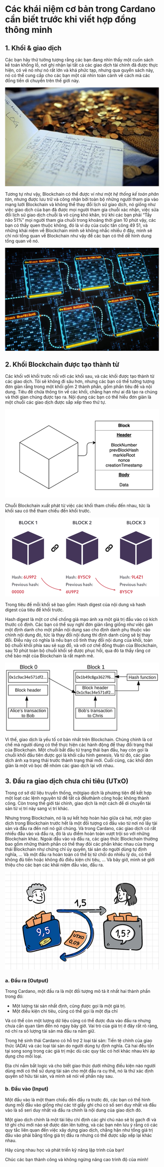 # Các khái niệm cơ bản trong Cardano cần biết trước khi viết hợp đồng thông minh

## 1. Khối & giao dịch

Các bạn hãy thử tưởng tượng rằng các bạn đang nhìn thấy một cuốn sách kế toán
khổng lồ, nơi ghi nhận lại tất cả các giao dịch tài chính đã được thực hiện, có
vẻ nó như nó rất lớn và khá phức tạp, nhưng qua quyển sách này, nó có thể cung
cấp cho các bạn một cái nhìn toàn cảnh về cách mà các đồng tiền di chuyển trên
thế giới này.

![Sổ kế toán](./img/Bai5/img1.jpg)

Tương tự như vậy, Blockchain có thể được ví như một _hệ thống kế toán phân tán_,
nhưng được lưu trữ và công nhận bởi toàn bộ những người tham gia vào mạng lưới
Blockchain và không thể thay đổi lịch sử giao dịch, nó giống như việc giao dịch
của bạn đã được mọi người tham gia chuỗi xác nhận, việc sửa đổi lịch sử giao
dịch chuỗi là vô cùng khó khăn, trừ khi các bạn phải “Tẩy não 51%” mọi người
tham gia chuỗi trong khoảng thời gian 10 phút vậy, các bạn có thấy quen thuộc
không, đó là ví dụ của cuộc tấn công 49 51, và những khái niệm về Blockchain
mình sẽ không nhắc nhiều ở đây, mình sẽ chỉ nói tổng quan về Blockchain như vậy
để các bạn có thể dễ hình dung tổng quan về nó.

![Sổ kế toán Blockchain](./img/Bai5/img2.jpg)

## 2. Khối Blockchain được tạo thành từ

Các khối với khối trước nối với các khối sau, và các khối được tạo thành từ các
giao dịch. Tôi sẽ không đi sâu hơn, nhưng các bạn có thể tưởng tượng đơn giản
rằng trong một khối gồm 2 thành phần, gồm phần tiêu đề và nội dung. Tiêu đề chứa
thông tin về các khối, chẳng hạn như ai đã tạo ra chúng và thời gian chúng được
tạo ra. Nội dung các bạn có thể hiểu đơn giản là một chuỗi các giao dịch được
sắp xếp theo thứ tự.

![Sổ kế toán Blockchain](./img/Bai5/img3.png)

Chuỗi Blockchain xuất phát từ việc các khối tham chiếu đến nhau, tức là khối sau
có thể tham chiếu đến khối trước.

![Mô phỏng Blockchain](./img/Bai5/img4.png)

Trong tiêu đề mỗi khối sẽ bao gồm: Hash digest của nội dung và hash digest của
tiêu đề khối trước.

Hash digest là một cơ chế chống giả mạo ánh xạ một giá trị đầu vào có kích thước
cố định. Các bạn có thể suy nghĩ đơn giản rằng giống như việc gán một định danh
cho một phần nội dung sao cho định danh phụ thuộc vào chính nội dung đó, tức là
thay đổi nội dung thì định danh cũng sẽ bị thay đổi. Điều này có nghĩa là nếu
bạn cố tình thay đổi nội dung của khối, toàn bộ chuỗi khối phía sau sẽ sụp đổ,
và với cơ chế đồng thuận của Blockchain, sau 10 phút toàn bộ chuỗi khối sẽ được
phục hồi, qua đó ta thấy rằng cơ chế bảo mật của Blockchain là rất mạnh mẽ.

![Mô phỏng hash digest](./img/Bai5/img5.webp)

Vì thế, giao dịch là yếu tố cơ bản nhất trên Blockchain. Chúng chính là cơ chế
mà người dùng có thể thực hiện các hành động để thay đổi trạng thái của
Blockchain. Một chuỗi bắt đầu từ trạng thái bạn đầu, hay còn gọi là chuỗi khối
đầu tiên được gọi là khối cấu hình genesis. Và từ đó, các giao dịch ánh xạ trạng
thái trước thành trạng thái mới. Cuối cùng, các khối đơn giản là một vỏ bọc để
nhóm các giao dịch lại với nhau.

## 3. Đầu ra giao dịch chưa chi tiêu (UTxO)

Trong cơ sở dữ liệu truyền thống, mộtgiao dịch là phương tiện để kết hợp một
loạt các lệnh nguyên tử để tất cả đềuthành công hoặc không thành công. Còn trong
thế giới tài chính, giao dịch là một cách để di chuyển tài sản từ vị trí này
sang vị trí khác.

Nhưng trong Blockchain, nó là sự kết hợp hoàn hảo giữa cả hai, một giao dịch
trong Blockchain trước hết là một đối tượng có đầu vào từ nơi nó lấy tài sản và
đầu ra đến nơi nó gửi chúng. Và trong Cardano, các giao dịch có rất nhiều đầu
vào và đầu ra, đó là ưu điểm hoàn toàn vượt trội so với những Blockchain khác.
Ngoài đầu vào và đầu ra, các giao thức Blockchain thường bao gồm những thành
phần có thể thay đỏi các phần khác nhau của trạng thái Blockchain như chứng chỉ
ủy quyền, tài sản do người dùng tự định nghĩa, … Và một đầu ra hoàn toàn có thể
bị từ chối do nhiều lý do, có thể không đủ tiền hoặc không đủ điều kiện chi
tiêu, … Và bây giờ, mình sẽ giới thiệu cho các bạn các khái niệm đầu vào, đầu
ra.

![Minh họa chi tiêu UTxO](./img/Bai5/img6.webp)

### a. Đầu ra (Output)

Trong Cardano, một đầu ra là một đối tượng mô tả ít nhất hai thành phần trong
đó:

- Một lượng tài sản nhất định, cũng được gọi là một giá trị.
- Một điều kiện chi tiêu, cũng có thể gọi là một địa chỉ

Và có thể còn một lượng dữ liệu cũng có thể được đưa vào đầu ra nhưng chưa cần
quan tâm đến nó ngay bây giờ. Vai trò của giá trị ở đây rất rõ ràng, nó chỉ ra
số lượng tài sản mà đầu ra nắm giữ.

Trong hệ sinh thái Cardano có hỗ trợ 2 loại tài sản: Tiền tệ chính của giao thức
(ADA) và các loại tài sản do người dùng tự định nghĩa. Cả hai đều tồn tại song
song trong các giá trị mặc dù các quy tắc có hơi khác nhau khi áp dụng cho mỗi
loại.

Địa chỉ nắm bắt logic và cho biết giao thức dưới những điều kiện nào người dùng
mới có thể sử dụng tài sản cho một đầu ra cụ thể, nó là thứ xác định quyền sở
hữu tài sản, và mình sẽ nói về phần này sau.

### b. Đầu vào (Input)

Một đầu vào là một tham chiếu đến đầu ra trước đó, các bạn có thể hình dung mỗi
đầu vào giống như các tờ giấy ghi chú có số seri duy nhất và đầu vào là số seri
duy nhất và đầu ra chính là nội dung của giao dịch đó.

Một giao dịch chính là một tài liệu chỉ định các ghi chú nào sẽ bị gạch đi và tờ
ghi chú mới nào sẽ được dán lên tường, và các bạn nên lưu ý rằng có các quy tắc
liên quan đến việc xây dựng giao dịch, chẳng hặn như tổng giá trị đầu vào phải
bằng tổng giá trị đầu ra nhưng có thể được sắp xếp lại khác nhau.

Hãy cùng nhau học và phát triển kỹ năng lập trình của bạn!

Chúc các bạn thành công và không ngừng nâng cao trình độ của mình!
